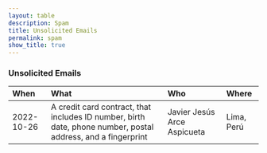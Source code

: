 ```yaml
---
layout: table
description: Spam
title: Unsolicited Emails
permalink: spam
show_title: true
---
```


### Unsolicited Emails

| When | What | Who | Where | 
|:-------|:-------|:---- |:-----|
| 2022-10-26 | A credit card contract, that includes ID number, birth date, phone number, postal address, and a fingerprint | Javier Jesús Arce Aspicueta | Lima, Perú |

